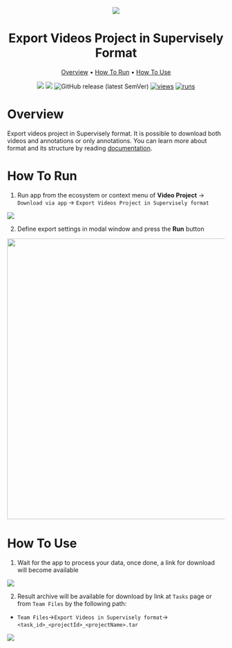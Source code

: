<div align="center" markdown>
<img src="https://user-images.githubusercontent.com/48245050/182545646-8af0b01f-d196-457f-a506-1cd2e0497f04.png">

# Export Videos Project in Supervisely Format

<p align="center">
  <a href="#Overview">Overview</a> •
  <a href="#How-To-Run">How To Run</a> •
  <a href="#How-To-Use">How To Use</a>
</p>


[![](https://img.shields.io/badge/supervisely-ecosystem-brightgreen)](https://ecosystem.supervisely.com/apps/supervisely-ecosystem/export-videos-project-in-supervisely-format)
[![](https://img.shields.io/badge/slack-chat-green.svg?logo=slack)](https://supervisely.com/slack)
![GitHub release (latest SemVer)](https://img.shields.io/github/v/release/supervisely-ecosystem/export-videos-project-in-supervisely-format)
[![views](https://app.supervisely.com/img/badges/views/supervisely-ecosystem/export-videos-project-in-supervisely-format.png)](https://supervisely.com)
[![runs](https://app.supervisely.com/img/badges/runs/supervisely-ecosystem/export-videos-project-in-supervisely-format.png)](https://supervisely.com)


</div>

# Overview

Export videos project in Supervisely format. It is possible to download both videos and annotations or only annotations. You can learn more about format and its structure by reading [documentation](https://docs.supervisely.com/data-organization/00_ann_format_navi/06_supervisely_format_videos).


# How To Run 

1. Run app from the ecosystem or context menu of **Video Project** -> `Download via app` -> `Export Videos Project in Supervisely format`

<img src="https://user-images.githubusercontent.com/48913536/175984626-bea22e06-5275-4364-97f1-5083f8b0c234.png"/>

2. Define export settings in modal window and press the **Run** button

<div align="center" markdown>
<img src="https://user-images.githubusercontent.com/48913536/175984654-b79f6a06-416c-4142-b363-5f509a959b6d.png" width="650"/>
</div>

# How To Use 

1. Wait for the app to process your data, once done, a link for download will become available

<img src="https://user-images.githubusercontent.com/48913536/175984683-417ffbb8-5c61-4206-9805-f766593d2bfe.png"/>

2. Result archive will be available for download by link at `Tasks` page or from `Team Files` by the following path:

* `Team Files`->`Export Videos in Supervisely format`->`<task_id>_<projectId>_<projectName>.tar`
<img src="https://user-images.githubusercontent.com/48913536/175984697-4066c217-8e93-4ba2-b916-1aabe77c2126.png"/>
